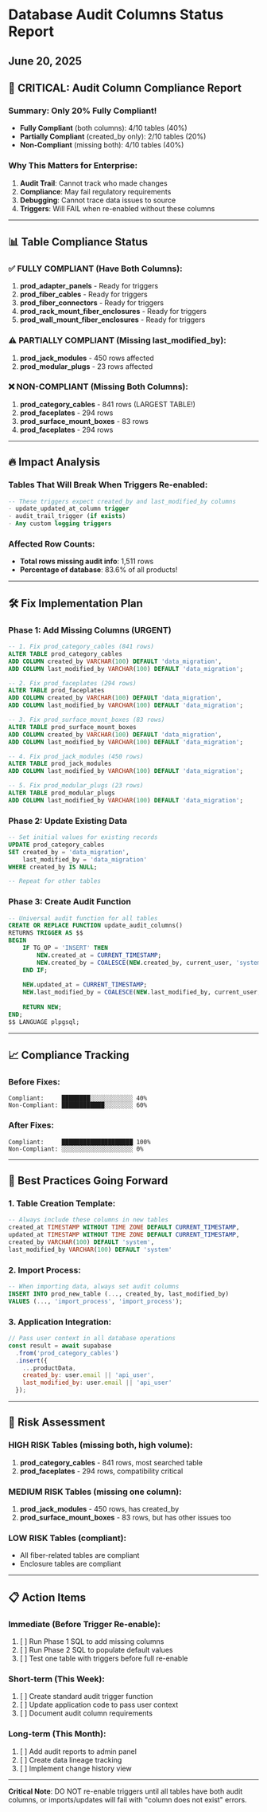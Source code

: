 # Database Audit Columns Status Report
## June 20, 2025

## 🚨 CRITICAL: Audit Column Compliance Report

### Summary: Only 20% Fully Compliant!
- **Fully Compliant** (both columns): 4/10 tables (40%)
- **Partially Compliant** (created_by only): 2/10 tables (20%)
- **Non-Compliant** (missing both): 4/10 tables (40%)

### Why This Matters for Enterprise:
1. **Audit Trail**: Cannot track who made changes
2. **Compliance**: May fail regulatory requirements
3. **Debugging**: Cannot trace data issues to source
4. **Triggers**: Will FAIL when re-enabled without these columns

---

## 📊 Table Compliance Status

### ✅ FULLY COMPLIANT (Have Both Columns):
1. **prod_adapter_panels** - Ready for triggers
2. **prod_fiber_cables** - Ready for triggers
3. **prod_fiber_connectors** - Ready for triggers
4. **prod_rack_mount_fiber_enclosures** - Ready for triggers
5. **prod_wall_mount_fiber_enclosures** - Ready for triggers

### ⚠️ PARTIALLY COMPLIANT (Missing last_modified_by):
1. **prod_jack_modules** - 450 rows affected
2. **prod_modular_plugs** - 23 rows affected

### ❌ NON-COMPLIANT (Missing Both Columns):
1. **prod_category_cables** - 841 rows (LARGEST TABLE!)
2. **prod_faceplates** - 294 rows
3. **prod_surface_mount_boxes** - 83 rows
4. **prod_faceplates** - 294 rows

---

## 🔥 Impact Analysis

### Tables That Will Break When Triggers Re-enabled:
```sql
-- These triggers expect created_by and last_modified_by columns
- update_updated_at_column trigger
- audit_trail_trigger (if exists)
- Any custom logging triggers
```

### Affected Row Counts:
- **Total rows missing audit info**: 1,511 rows
- **Percentage of database**: 83.6% of all products!

---

## 🛠️ Fix Implementation Plan

### Phase 1: Add Missing Columns (URGENT)

```sql
-- 1. Fix prod_category_cables (841 rows)
ALTER TABLE prod_category_cables 
ADD COLUMN created_by VARCHAR(100) DEFAULT 'data_migration',
ADD COLUMN last_modified_by VARCHAR(100) DEFAULT 'data_migration';

-- 2. Fix prod_faceplates (294 rows)
ALTER TABLE prod_faceplates 
ADD COLUMN created_by VARCHAR(100) DEFAULT 'data_migration',
ADD COLUMN last_modified_by VARCHAR(100) DEFAULT 'data_migration';

-- 3. Fix prod_surface_mount_boxes (83 rows)
ALTER TABLE prod_surface_mount_boxes 
ADD COLUMN created_by VARCHAR(100) DEFAULT 'data_migration',
ADD COLUMN last_modified_by VARCHAR(100) DEFAULT 'data_migration';

-- 4. Fix prod_jack_modules (450 rows)
ALTER TABLE prod_jack_modules 
ADD COLUMN last_modified_by VARCHAR(100) DEFAULT 'data_migration';

-- 5. Fix prod_modular_plugs (23 rows)
ALTER TABLE prod_modular_plugs 
ADD COLUMN last_modified_by VARCHAR(100) DEFAULT 'data_migration';
```

### Phase 2: Update Existing Data

```sql
-- Set initial values for existing records
UPDATE prod_category_cables 
SET created_by = 'data_migration',
    last_modified_by = 'data_migration'
WHERE created_by IS NULL;

-- Repeat for other tables
```

### Phase 3: Create Audit Function

```sql
-- Universal audit function for all tables
CREATE OR REPLACE FUNCTION update_audit_columns()
RETURNS TRIGGER AS $$
BEGIN
    IF TG_OP = 'INSERT' THEN
        NEW.created_at = CURRENT_TIMESTAMP;
        NEW.created_by = COALESCE(NEW.created_by, current_user, 'system');
    END IF;
    
    NEW.updated_at = CURRENT_TIMESTAMP;
    NEW.last_modified_by = COALESCE(NEW.last_modified_by, current_user, 'system');
    
    RETURN NEW;
END;
$$ LANGUAGE plpgsql;
```

---

## 📈 Compliance Tracking

### Before Fixes:
```
Compliant:     ████████░░░░░░░░░░░░ 40%
Non-Compliant: ████████████░░░░░░░░ 60%
```

### After Fixes:
```
Compliant:     ████████████████████ 100%
Non-Compliant: ░░░░░░░░░░░░░░░░░░░░ 0%
```

---

## 🎯 Best Practices Going Forward

### 1. Table Creation Template:
```sql
-- Always include these columns in new tables
created_at TIMESTAMP WITHOUT TIME ZONE DEFAULT CURRENT_TIMESTAMP,
updated_at TIMESTAMP WITHOUT TIME ZONE DEFAULT CURRENT_TIMESTAMP,
created_by VARCHAR(100) DEFAULT 'system',
last_modified_by VARCHAR(100) DEFAULT 'system'
```

### 2. Import Process:
```sql
-- When importing data, always set audit columns
INSERT INTO prod_new_table (..., created_by, last_modified_by)
VALUES (..., 'import_process', 'import_process');
```

### 3. Application Integration:
```javascript
// Pass user context in all database operations
const result = await supabase
  .from('prod_category_cables')
  .insert({
    ...productData,
    created_by: user.email || 'api_user',
    last_modified_by: user.email || 'api_user'
  });
```

---

## 🚦 Risk Assessment

### HIGH RISK Tables (missing both, high volume):
1. **prod_category_cables** - 841 rows, most searched table
2. **prod_faceplates** - 294 rows, compatibility critical

### MEDIUM RISK Tables (missing one column):
1. **prod_jack_modules** - 450 rows, has created_by
2. **prod_surface_mount_boxes** - 83 rows, but has other issues too

### LOW RISK Tables (compliant):
- All fiber-related tables are compliant
- Enclosure tables are compliant

---

## 📋 Action Items

### Immediate (Before Trigger Re-enable):
1. [ ] Run Phase 1 SQL to add missing columns
2. [ ] Run Phase 2 SQL to populate default values
3. [ ] Test one table with triggers before full re-enable

### Short-term (This Week):
1. [ ] Create standard audit trigger function
2. [ ] Update application code to pass user context
3. [ ] Document audit column requirements

### Long-term (This Month):
1. [ ] Add audit reports to admin panel
2. [ ] Create data lineage tracking
3. [ ] Implement change history view

---

**Critical Note**: DO NOT re-enable triggers until all tables have both audit columns, or imports/updates will fail with "column does not exist" errors.